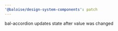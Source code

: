```yaml
---
'@baloise/design-system-components': patch
---
```


bal-accordion updates state after value was changed
